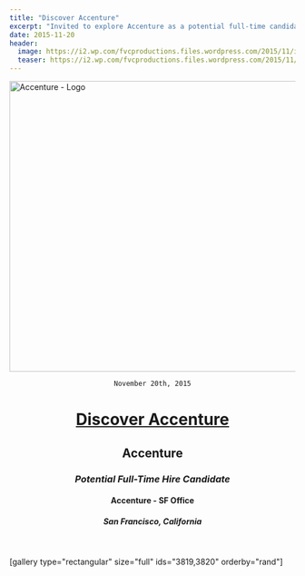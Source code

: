 ```yaml
---
title: "Discover Accenture"
excerpt: "Invited to explore Accenture as a potential full-time candidate."
date: 2015-11-20
header:
  image: https://i2.wp.com/fvcproductions.files.wordpress.com/2015/11/img_0164.jpg
  teaser: https://i2.wp.com/fvcproductions.files.wordpress.com/2015/11/img_0164.jpg
---
```


<img class="aligncenter wp-image-3485 size-full" src="https://fvcproductions.files.wordpress.com/2015/11/accenture.png" alt="Accenture - Logo" width="512" height="512" />

<div style="text-align: center;">

<code>November 20th, 2015</code>
<h1><a title="Accenture" href="https://www.accenture.com/us-en" target="_blank">Discover Accenture</a></h1>
<h2>Accenture</h2>
<h3><i>Potential Full-Time Hire Candidate</i></h3>
<h4>Accenture - SF Office</h4>
<h5>San Francisco, California</h5>

</div>

&nbsp;

[gallery type="rectangular" size="full" ids="3819,3820" orderby="rand"]
